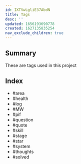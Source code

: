 ```yaml
---
id: IXTVwLgliE37AbdN
title: Tags
desc: ''
updated: 1656193690778
created: 1627135835254
nav_exclude_children: true
---
```


## Summary

These are tags used in this project

## Index
- #area
- #health
- #log
- #MW
- #pif
- #question
- #quote
- #skill
- #stage
- #star
- #system
- #thoughts
- #solved